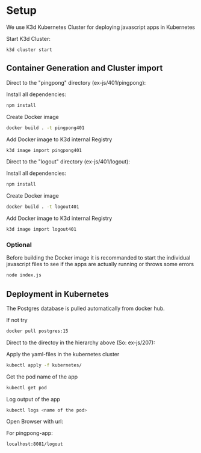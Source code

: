 # Setup

We use K3d Kubernetes Cluster for deploying javascript apps in Kubernetes

Start K3d Cluster:
```
k3d cluster start
```

## Container Generation and Cluster import

Direct to the "pingpong" directory (ex-js/401/pingpong):

Install all dependencies:
```sh
npm install
```

Create Docker image
```sh
docker build . -t pingpong401
```

Add Docker image to K3d internal Registry
```sh
k3d image import pingpong401
```

Direct to the "logout" directory (ex-js/401/logout):

Install all dependencies:
```sh
npm install
```

Create Docker image
```sh
docker build . -t logout401
```

Add Docker image to K3d internal Registry
```sh
k3d image import logout401
```

### Optional

Before building the Docker image it is recommanded to start the individual javascript files to see if the apps are actually running or throws some errors

```sh
node index.js
```

## Deployment in Kubernetes

The Postgres database is pulled automatically from docker hub. 

If not try
```sh
docker pull postgres:15
```

Direct to the directoy in the hierarchy above (So: ex-js/207):

Apply the yaml-files in the kubernetes cluster
```sh
kubectl apply -f kubernetes/ 
```

Get the pod name of the app
```sh
kubectl get pod
```

Log output of the app
```sh
kubectl logs <name of the pod>
```

Open Browser with url: 

For pingpong-app:
```
localhost:8081/logout
```

